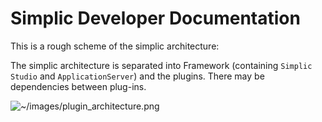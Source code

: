 # Simplic Developer Documentation

This is a rough scheme of the simplic architecture:

The simplic architecture is separated into Framework (containing `Simplic Studio` and `ApplicationServer`) and the plugins. There may be dependencies between plug-ins.

![~/images/plugin_architecture.png](~/images/plugin_architecture.png)
